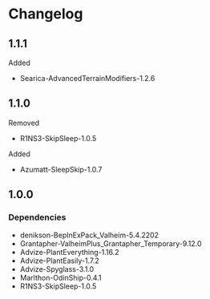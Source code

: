 # Changelog

## 1.1.1

Added

- Searica-AdvancedTerrainModifiers-1.2.6

## 1.1.0

Removed
- R1NS3-SkipSleep-1.0.5

Added
- Azumatt-SleepSkip-1.0.7

## 1.0.0

### Dependencies

- denikson-BepInExPack_Valheim-5.4.2202
- Grantapher-ValheimPlus_Grantapher_Temporary-9.12.0
- Advize-PlantEverything-1.16.2
- Advize-PlantEasily-1.7.2
- Advize-Spyglass-3.1.0
- Marlthon-OdinShip-0.4.1
- R1NS3-SkipSleep-1.0.5